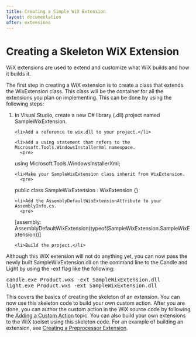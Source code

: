 ```yaml
---
title: Creating a Simple WiX Extension
layout: documentation
after: extensions
---
```


  <h1>Creating a Skeleton WiX Extension</h1>

  <p>WiX extensions are used to extend and customize what WiX builds and how it builds it.</p>

  <p>The first step in creating a WiX extension is to create a class that extends the WixExtension class. This class will be the container for all the extensions you plan on implementing. This can be done by using the following steps:</p>

  <ol>
    <li>In Visual Studio, create a new C# library (.dll) project named SampleWixExtension.</li>

    <li>Add a reference to wix.dll to your project.</li>

    <li>Add a using statement that refers to the Microsoft.Tools.WindowsInstallerXml namespace.
      <pre>
using Microsoft.Tools.WindowsInstallerXml;
</pre>
    </li>

    <li>Make your SampleWixExtension class inherit from WixExtension.
      <pre>
public class SampleWixExtension : WixExtension {}
</pre>
    </li>

    <li>Add the AssemblyDefaultWixExtensionAttribute to your AssemblyInfo.cs.
      <pre>
[assembly: AssemblyDefaultWixExtension(typeof(SampleWixExtension.SampleWixExtension))]
</pre>
    </li>

    <li>Build the project.</li>
  </ol>

  <p>Although this WiX extension will not do anything yet, you can now pass the newly built SampleWixExtension.dll on the command line to the Candle and Light by using the -ext flag like the following:</p>
  <pre>
candle.exe Product.wxs -ext SampleWixExtension.dll
light.exe Product.wxs -ext SampleWixExtension.dll
</pre>

This covers the basics of creating the skeleton of an extension. You can now use 
this skeleton code to build your own custom action. After you are done, you can 
author the custom action in the WiX source code by following the <a href='authoring_custom_actions.htm'>Adding a Custom Action</a> topic. 
You can also build your own extensions to the WiX toolset using this skeleton 
code. For an example 
of building an extension, see
<a href="extension_development_preprocessor.htm">Creating a Preprocessor Extension</a>.
